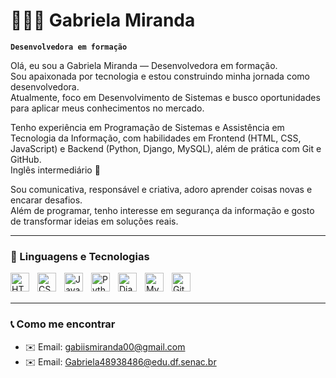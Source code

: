 # 👩🏻‍💻 Gabriela Miranda

**`Desenvolvedora em formação`**

Olá, eu sou a Gabriela Miranda — Desenvolvedora em formação.  
Sou apaixonada por tecnologia e estou construindo minha jornada como desenvolvedora.  
Atualmente, foco em Desenvolvimento de Sistemas e busco oportunidades para aplicar meus conhecimentos no mercado.  

Tenho experiência em Programação de Sistemas e Assistência em Tecnologia da Informação, com habilidades em Frontend (HTML, CSS, JavaScript) e Backend (Python, Django, MySQL), além de prática com Git e GitHub.  
Inglês intermediário 🚀  

Sou comunicativa, responsável e criativa, adoro aprender coisas novas e encarar desafios.  
Além de programar, tenho interesse em segurança da informação e gosto de transformar ideias em soluções reais.  

---

### 🤖 Linguagens e Tecnologias

<img 
    align="left" 
    alt="HTML"
    title="HTML" 
    width="30px" 
    style="padding-right: 10px;" 
    src="https://cdn.jsdelivr.net/gh/devicons/devicon@latest/icons/html5/html5-original.svg" 
/>
<img 
    align="left" 
    alt="CSS" 
    title="CSS"
    width="30px" 
    style="padding-right: 10px;" 
    src="https://cdn.jsdelivr.net/gh/devicons/devicon@latest/icons/css3/css3-original.svg" 
/>
<img 
    align="left" 
    alt="JavaScript" 
    title="JavaScript"
    width="30px" 
    style="padding-right: 10px;" 
    src="https://cdn.jsdelivr.net/gh/devicons/devicon@latest/icons/javascript/javascript-original.svg" 
/>
<img 
    align="left" 
    alt="Python" 
    title="Python"
    width="30px" 
    style="padding-right: 10px;" 
    src="https://cdn.jsdelivr.net/gh/devicons/devicon@latest/icons/python/python-original.svg" 
/>
<img 
    align="left" 
    alt="Django" 
    title="Django"
    width="30px" 
    style="padding-right: 10px;" 
    src="https://cdn.jsdelivr.net/gh/devicons/devicon@latest/icons/django/django-plain.svg" 
/>
<img 
    align="left" 
    alt="MySQL" 
    title="MySQL"
    width="30px" 
    style="padding-right: 10px;" 
    src="https://cdn.jsdelivr.net/gh/devicons/devicon@latest/icons/mysql/mysql-original.svg" 
/>
<img 
    align="left" 
    alt="Git" 
    title="Git"
    width="30px" 
    style="padding-right: 10px;" 
    src="https://cdn.jsdelivr.net/gh/devicons/devicon@latest/icons/git/git-original.svg" 
/>

<br/>
<br/>

---

### 📞 Como me encontrar

- ✉️ Email: [gabiismiranda00@gmail.com](mailto:gabiismiranda00@gmail.com)  
- ✉️ Email: [Gabriela48938486@edu.df.senac.br](mailto:Gabriela48938486@edu.df.senac.br)  



